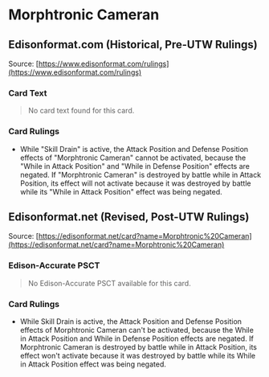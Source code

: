 # Morphtronic Cameran

## Edisonformat.com (Historical, Pre-UTW Rulings)

Source: [https://www.edisonformat.com/rulings](https://www.edisonformat.com/rulings)

### Card Text

> No card text found for this card.

### Card Rulings

*   While "Skill Drain" is active, the Attack Position and Defense Position effects of "Morphtronic Cameran" cannot be activated, because the "While in Attack Position" and "While in Defense Position" effects are negated. If "Morphtronic Cameran" is destroyed by battle while in Attack Position, its effect will not activate because it was destroyed by battle while its "While in Attack Position" effect was being negated.

## Edisonformat.net (Revised, Post-UTW Rulings)

Source: [https://edisonformat.net/card?name=Morphtronic%20Cameran](https://edisonformat.net/card?name=Morphtronic%20Cameran)

### Edison-Accurate PSCT

> No Edison-Accurate PSCT available for this card.

### Card Rulings

*   While Skill Drain is active, the Attack Position and Defense Position effects of Morphtronic Cameran can't be activated, because the While in Attack Position and While in Defense Position effects are negated. If Morphtronic Cameran is destroyed by battle while in Attack Position, its effect won't activate because it was destroyed by battle while its While in Attack Position effect was being negated.
            